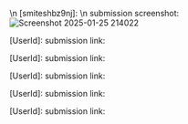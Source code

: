 \n
[smiteshbz9nj]: \n
submission screenshot: ![Screenshot 2025-01-25 214022](https://github.com/user-attachments/assets/cfe3e652-1926-41ba-ade1-c8aa668a8f51)


[UserId]: 
submission link:

[UserId]: 
submission link: 

[UserId]:
submission link: 

[UserId]:
submission link: 

[UserId]:
submission link: 
